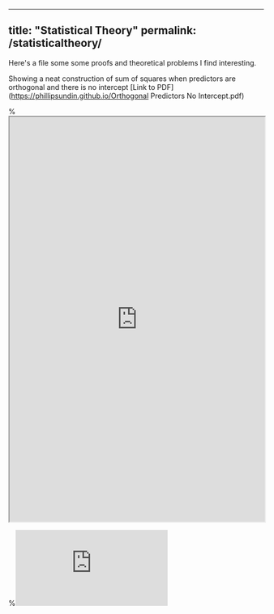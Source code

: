 
---	
title: "Statistical Theory"	
permalink: /statisticaltheory/	
---	


Here's a file some some proofs and theoretical problems I find interesting.	

Showing a neat construction of sum of squares when predictors are orthogonal and there is no intercept [Link to PDF](https://phillipsundin.github.io/Orthogonal Predictors No Intercept.pdf) 	

% <iframe src="https://phillipsundin.github.io/Resume_Sundin_Phillip.pdf" width = "100%" height="800em"></iframe>	

%<embed src="https://phillipsundin.github.io/Resume_Sundin_Phillip.pdf" type="application/pdf" />	
